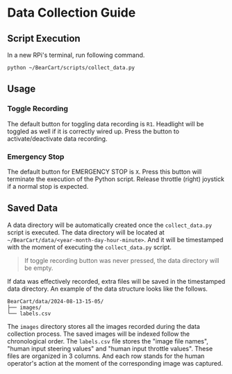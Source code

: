 # Data Collection Guide

## Script Execution
In a new RPi's terminal, run following command.
```console
python ~/BearCart/scripts/collect_data.py
```

## Usage

### Toggle Recording
The default button for toggling data recording is `R1`.
Headlight will be toggled as well if it is correctly wired up.
Press the button to activate/deactivate data recording. 

### Emergency Stop 
The default button for EMERGENCY STOP is `X`.
Press this button will terminate the execution of the Python script.
Release throttle (right) joystick if a normal stop is expected.


## Saved Data
A data directory will be automatically created once the `collect_data.py` script is executed.
The data directory will be located at `~/BearCart/data/<year-month-day-hour-minute>`.
And it will be timestamped with the moment of executing the `collect_data.py` script.

> If toggle recording button was never pressed, the data directory will be empty.

If data was effectively recorded, extra files will be saved in the timestamped data directory.
An example of the data structure looks like the follows.
```console
BearCart/data/2024-08-13-15-05/
├── images/
└── labels.csv
```
The `images` directory stores all the images recorded during the data collection process.
The saved images will be indexed follow the chronological order. 
The `labels.csv` file stores the "image file names", "human input steering values" and "human input throttle values".
These files are organized in 3 columns. 
And each row stands for the human operator's action at the moment of the corresponding image was captured.




